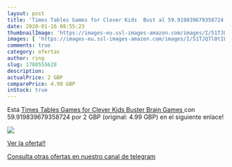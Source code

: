 ```yaml
---
layout: post
title: 'Times Tables Games for Clever Kids  Bust al 59.919839679358724 % de descuento'
date: 2020-01-16 08:55:23
thumbnailImage: 'https://images-eu.ssl-images-amazon.com/images/I/51TJQ7l0tIL._SL200_.jpg'
images: [ 'https://images-eu.ssl-images-amazon.com/images/I/51TJQ7l0tIL._SL200_.jpg' ]
comments: true
category: ofertas
author: ring
slug: 1780555628
description:
actualPrice: 2 GBP
comparePrice: 4.99 GBP
inStock: true
---
```


Está [Times Tables Games for Clever Kids  Buster Brain Games ](https://www.amazon.com/dp/1780555628/?tag=redken08-20) con 59.919839679358724 por 2 GBP (original: 4.99 GBP) en el siguiente enlace!

[![](https://images-eu.ssl-images-amazon.com/images/I/51TJQ7l0tIL._SL200_.jpg)](https://www.amazon.com/dp/1780555628/?tag=redken08-20)

[Ver la oferta!!](https://www.amazon.com/dp/1780555628/?tag=redken08-20)

[Consulta otras ofertas en nuestro canal de telegram](https://t.me/s/ofertas25)
